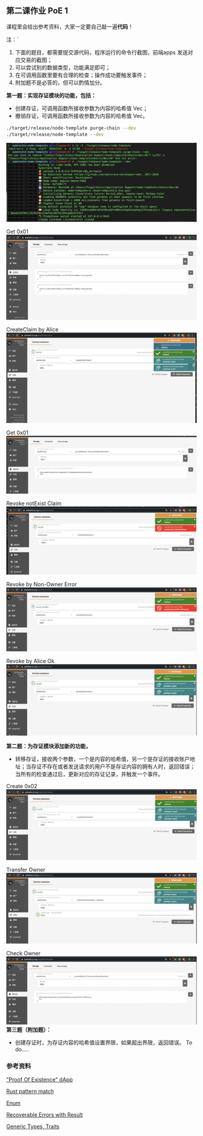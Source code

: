 ## 第二课作业 PoE 1

课程里会给出参考资料，大家一定要自己敲一遍**代码**！

注：`

1. 下面的题目，都需要提交源代码，程序运行的命令行截图，前端apps 发送对应交易的截图；
2. 可以尝试别的数据类型，功能满足即可；
3. 在可调用函数里要有合理的检查；操作成功要触发事件；
4. 附加题不是必答的，但可以酌情加分。

**第一题：实现存证模块的功能，包括：**

* 创建存证，可调用函数所接收参数为内容的哈希值 Vec<u8>；
* 撤销存证，可调用函数所接收参数为内容的哈希值 Vec<u8>。

```bash
./target/release/node-template purge-chain --dev
./target/release/node-template --dev
```
![image](./images/0.png)

Get 0x01
![image](./images/1.png)

CreateClaim by Alice
![image](./images/2.png)

Get 0x01
![image](./images/3.png)

Revoke notExist Claim
![image](./images/4.png)

Revoke by Non-Owner Error
![image](./images/5.png)

Revoke by Alice Ok
![image](./images/6.png)


**第二题：为存证模块添加新的功能，**

* 转移存证，接收两个参数，一个是内容的哈希值，另一个是存证的接收账户地址；当存证不存在或者发送请求的用户不是存证内容的拥有人时，返回错误；当所有的检查通过后，更新对应的存证记录，并触发一个事件。


Create 0x02
![image](./images/7.png)

Transfer Owner
![image](./images/8.png)

Check Owner
![image](./images/9.png)
**第三题（附加题）：**

* 创建存证时，为存证内容的哈希值设置界限，如果超出界限，返回错误。
To do.....

### 参考资料

["Proof Of Existence" dApp](https://www.substrate.io/tutorials/build-a-dapp/v2.0.0-rc2)

[Rust pattern match](https://doc.rust-lang.org/book/ch18-00-patterns.html)

[Enum](https://doc.rust-lang.org/book/ch06-01-defining-an-enum.html)

[Recoverable Errors with Result](https://doc.rust-lang.org/book/ch09-02-recoverable-errors-with-result.html)

[Generic Types, Traits](https://doc.rust-lang.org/book/ch10-00-generics.html)
